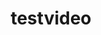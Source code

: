 ﻿---
layout: post
title: testvideo
permalink: /test/youtube/
---

<script>
const player = new Plyr('video', {captions: {active: true}});
window.player = player;
</script>
<div class="container">
	<div id="player" data-plyr-provider="youtube" data-plyr-embed-id="QJ5DOWPGxwg"></div>
	</video>
</div>